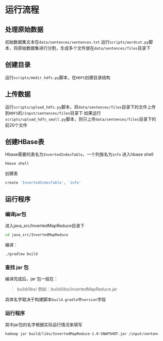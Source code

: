 # 



# 运行流程
## 处理原始数据
初始数据集文本在`data/sentences/sentences.txt`
运行`scripts/wordcut.py`脚本，将原始数据集进行分割，生成多个文件放在`data/sentences/files`目录下


## 创建目录
运行`scripts/mkdir_hdfs.py`脚本，在`HDFS`创建目录结构

## 上传数据
运行`scripts/upload_hdfs.py`脚本，将`data/sentences/files`目录下的文件上传到`HDFS`的`/input/sentences/files`目录下
如果运行`scripts/upload_hdfs_small.py`脚本，则只上传`data/sentences/files`目录下的前20个文件

## 创建HBase表

Hbase需要的表名为`InvertedIndexTable`，一个列族名为`info`
进入hbase shell
```bash
hbase shell
```
创建表
```bash
create 'InvertedIndexTable', 'info'
```


## 运行程序
### 编译jar包
进入java_src/InvertedMapReduce目录下
```bash
cd java_src/InvertedMapReduce
```

编译：
```bash
./gradlew build
```

### 查找 jar 包
编译完成后，jar 包一般在：
> build/libs/
> 例如：build/libs/InvertedMapReduce.jar

具体名字取决于构建脚本`build.gradle`中`version`字段

### 运行程序
其中jar包的名字根据实际运行情况来填写
```bash
hadoop jar build/libs/InvertedMapReduce-1.0-SNAPSHOT.jar /input/sentences/files
```



